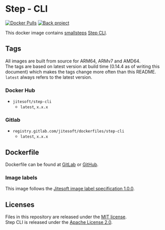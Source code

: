 # Step - CLI

[![Docker Pulls](https://img.shields.io/docker/pulls/jitesoft/step-cli.svg)](https://hub.docker.com/r/jitesoft/step-cli)
[![Back project](https://img.shields.io/badge/Open%20Collective-Tip%20the%20devs!-blue.svg)](https://opencollective.com/jitesoft-open-source)

This docker image contains [smallsteps](https://smallstep.com/) [Step CLI](https://github.com/smallstep/cli).  

## Tags

All images are built from source for ARM64, ARMv7 and AMD64.  
The tags are based on latest version at build time (0.14.4 as of writing this document) 
which makes the tags change more often than this README.    
`latest` always refers to the latest version.


### Docker Hub

* `jitesoft/step-cli`
    * `latest`, `x.x.x`

### Gitlab

* `registry.gitlab.com/jitesoft/dockerfiles/step-cli`
  * `latest`, `x.x.x`
  
## Dockerfile

Dockerfile can be found at [GitLab](https://gitlab.com/jitesoft/dockerfiles/step-cli) or [GitHub](https://github.com/jitesoft/docker-step-cli).

### Image labels

This image follows the [Jitesoft image label specification 1.0.0](https://gitlab.com/snippets/1866155).

## Licenses

Files in this repository are released under the [MIT license](https://gitlab.com/jitesoft/dockerfiles/step-cli/-/blob/master/LICENSE).  
Step CLI is released under the [Apache License 2.0](https://github.com/smallstep/cli/blob/master/LICENSE).
